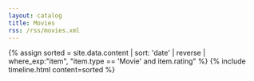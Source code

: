 ```yaml
---
layout: catalog
title: Movies
rss: /rss/movies.xml
---
```


{% assign sorted = site.data.content | sort: 'date' | reverse | where_exp:"item", "item.type == 'Movie' and item.rating" %}
{% include timeline.html content=sorted %}